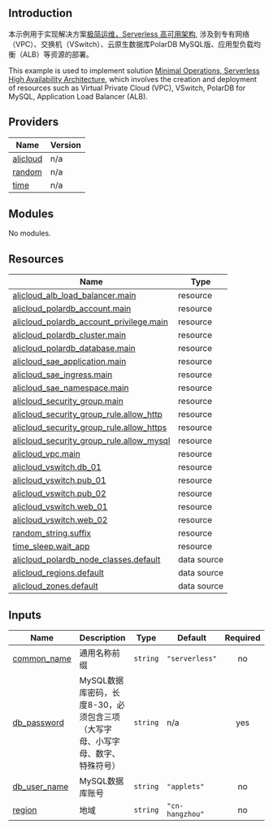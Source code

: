 ## Introduction
<!-- DOCS_DESCRIPTION_CN -->
本示例用于实现解决方案[极简运维，Serverless 高可用架构](https://www.aliyun.com/solution/tech-solution/serverless-ha), 涉及到专有网络（VPC）、交换机（VSwitch）、云原生数据库PolarDB MySQL版、应用型负载均衡（ALB）等资源的部署。
<!-- DOCS_DESCRIPTION_CN -->

<!-- DOCS_DESCRIPTION_EN -->
This example is used to implement solution [Minimal Operations, Serverless High Availability Architecture](https://www.aliyun.com/solution/tech-solution/serverless-ha), which involves the creation and deployment of resources such as Virtual Private Cloud (VPC), VSwitch, PolarDB for MySQL, Application Load Balancer (ALB).
<!-- DOCS_DESCRIPTION_EN -->

<!-- BEGIN_TF_DOCS -->
## Providers

| Name | Version |
|------|---------|
| <a name="provider_alicloud"></a> [alicloud](#provider\_alicloud) | n/a |
| <a name="provider_random"></a> [random](#provider\_random) | n/a |
| <a name="provider_time"></a> [time](#provider\_time) | n/a |

## Modules

No modules.

## Resources

| Name | Type |
|------|------|
| [alicloud_alb_load_balancer.main](https://registry.terraform.io/providers/aliyun/alicloud/latest/docs/resources/alb_load_balancer) | resource |
| [alicloud_polardb_account.main](https://registry.terraform.io/providers/aliyun/alicloud/latest/docs/resources/polardb_account) | resource |
| [alicloud_polardb_account_privilege.main](https://registry.terraform.io/providers/aliyun/alicloud/latest/docs/resources/polardb_account_privilege) | resource |
| [alicloud_polardb_cluster.main](https://registry.terraform.io/providers/aliyun/alicloud/latest/docs/resources/polardb_cluster) | resource |
| [alicloud_polardb_database.main](https://registry.terraform.io/providers/aliyun/alicloud/latest/docs/resources/polardb_database) | resource |
| [alicloud_sae_application.main](https://registry.terraform.io/providers/aliyun/alicloud/latest/docs/resources/sae_application) | resource |
| [alicloud_sae_ingress.main](https://registry.terraform.io/providers/aliyun/alicloud/latest/docs/resources/sae_ingress) | resource |
| [alicloud_sae_namespace.main](https://registry.terraform.io/providers/aliyun/alicloud/latest/docs/resources/sae_namespace) | resource |
| [alicloud_security_group.main](https://registry.terraform.io/providers/aliyun/alicloud/latest/docs/resources/security_group) | resource |
| [alicloud_security_group_rule.allow_http](https://registry.terraform.io/providers/aliyun/alicloud/latest/docs/resources/security_group_rule) | resource |
| [alicloud_security_group_rule.allow_https](https://registry.terraform.io/providers/aliyun/alicloud/latest/docs/resources/security_group_rule) | resource |
| [alicloud_security_group_rule.allow_mysql](https://registry.terraform.io/providers/aliyun/alicloud/latest/docs/resources/security_group_rule) | resource |
| [alicloud_vpc.main](https://registry.terraform.io/providers/aliyun/alicloud/latest/docs/resources/vpc) | resource |
| [alicloud_vswitch.db_01](https://registry.terraform.io/providers/aliyun/alicloud/latest/docs/resources/vswitch) | resource |
| [alicloud_vswitch.pub_01](https://registry.terraform.io/providers/aliyun/alicloud/latest/docs/resources/vswitch) | resource |
| [alicloud_vswitch.pub_02](https://registry.terraform.io/providers/aliyun/alicloud/latest/docs/resources/vswitch) | resource |
| [alicloud_vswitch.web_01](https://registry.terraform.io/providers/aliyun/alicloud/latest/docs/resources/vswitch) | resource |
| [alicloud_vswitch.web_02](https://registry.terraform.io/providers/aliyun/alicloud/latest/docs/resources/vswitch) | resource |
| [random_string.suffix](https://registry.terraform.io/providers/hashicorp/random/latest/docs/resources/string) | resource |
| [time_sleep.wait_app](https://registry.terraform.io/providers/hashicorp/time/latest/docs/resources/sleep) | resource |
| [alicloud_polardb_node_classes.default](https://registry.terraform.io/providers/aliyun/alicloud/latest/docs/data-sources/polardb_node_classes) | data source |
| [alicloud_regions.default](https://registry.terraform.io/providers/aliyun/alicloud/latest/docs/data-sources/regions) | data source |
| [alicloud_zones.default](https://registry.terraform.io/providers/aliyun/alicloud/latest/docs/data-sources/zones) | data source |

## Inputs

| Name | Description | Type | Default | Required |
|------|-------------|------|---------|:--------:|
| <a name="input_common_name"></a> [common\_name](#input\_common\_name) | 通用名称前缀 | `string` | `"serverless"` | no |
| <a name="input_db_password"></a> [db\_password](#input\_db\_password) | MySQL数据库密码，长度8-30，必须包含三项（大写字母、小写字母、数字、特殊符号） | `string` | n/a | yes |
| <a name="input_db_user_name"></a> [db\_user\_name](#input\_db\_user\_name) | MySQL数据库账号 | `string` | `"applets"` | no |
| <a name="input_region"></a> [region](#input\_region) | 地域 | `string` | `"cn-hangzhou"` | no |
<!-- END_TF_DOCS -->